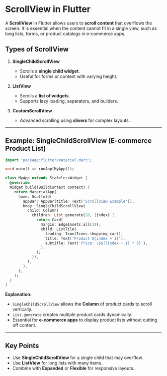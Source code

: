 # ScrollView in Flutter

A **ScrollView** in Flutter allows users to **scroll content** that overflows the screen. It is essential when the content cannot fit in a single view, such as long lists, forms, or product catalogs in e-commerce apps.

## Types of ScrollView

1. **SingleChildScrollView**
   - Scrolls a **single child widget**.
   - Useful for forms or content with varying height.

2. **ListView**
   - Scrolls a **list of widgets**.
   - Supports lazy loading, separators, and builders.

3. **CustomScrollView**
   - Advanced scrolling using **slivers** for complex layouts.

---

## Example: SingleChildScrollView (E-commerce Product List)

```dart
import 'package:flutter/material.dart';

void main() => runApp(MyApp());

class MyApp extends StatelessWidget {
  @override
  Widget build(BuildContext context) {
    return MaterialApp(
      home: Scaffold(
        appBar: AppBar(title: Text('ScrollView Example')),
        body: SingleChildScrollView(
          child: Column(
            children: List.generate(20, (index) {
              return Card(
                margin: EdgeInsets.all(10),
                child: ListTile(
                  leading: Icon(Icons.shopping_cart),
                  title: Text('Product ${index + 1}'),
                  subtitle: Text('Price: \$${(index + 1) * 5}'),
                ),
              );
            }),
          ),
        ),
      ),
    );
  }
}
````

**Explanation:**

* `SingleChildScrollView` allows the **Column** of product cards to scroll vertically.
* `List.generate` creates multiple product cards dynamically.
* Essential for **e-commerce apps** to display product lists without cutting off content.

---

## Key Points

* Use **SingleChildScrollView** for a single child that may overflow.
* Use **ListView** for long lists with many items.
* Combine with **Expanded** or **Flexible** for responsive layouts.

```
